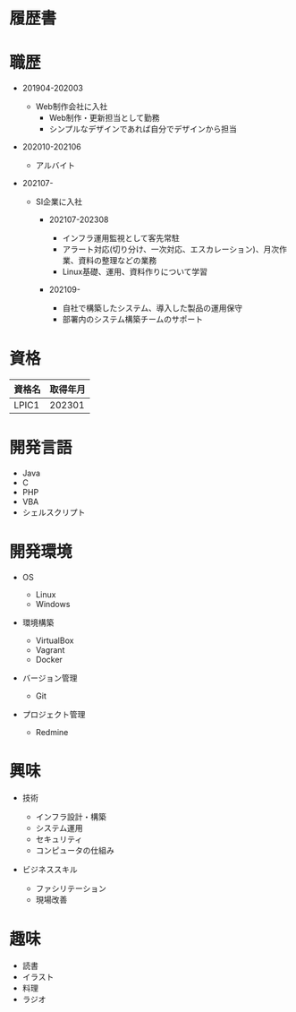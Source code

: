 # 履歴書

# 職歴
* 201904-202003
	* Web制作会社に入社
		* Web制作・更新担当として勤務
		* シンプルなデザインであれば自分でデザインから担当

* 202010-202106
	* アルバイト

* 202107-
	* SI企業に入社
		* 202107-202308
			* インフラ運用監視として客先常駐
			* アラート対応(切り分け、一次対応、エスカレーション)、月次作業、資料の整理などの業務
			* Linux基礎、運用、資料作りについて学習

		* 202109-
			* 自社で構築したシステム、導入した製品の運用保守
			* 部署内のシステム構築チームのサポート

# 資格
|資格名|取得年月|
|:---|:---|
|LPIC1|202301|

# 開発言語
* Java
* C
* PHP
* VBA
* シェルスクリプト

# 開発環境
* OS
	* Linux
	* Windows

* 環境構築
	* VirtualBox
	* Vagrant
	* Docker

* バージョン管理
	* Git

* プロジェクト管理
	* Redmine

# 興味
* 技術
	* インフラ設計・構築
	* システム運用
	* セキュリティ
	* コンピュータの仕組み

* ビジネススキル
	* ファシリテーション
	* 現場改善

# 趣味
* 読書
* イラスト
* 料理
* ラジオ
